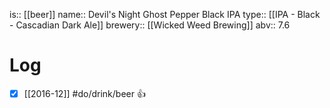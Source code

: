 is:: [[beer]]
name:: Devil's Night Ghost Pepper Black IPA
type:: [[IPA - Black - Cascadian Dark Ale]]
brewery:: [[Wicked Weed Brewing]]
abv:: 7.6

# Log
- [x] [[2016-12]] #do/drink/beer 👍
